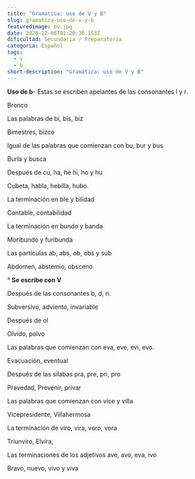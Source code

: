 ```yaml
---
title: "Gramática: uso de V y B"
slug: gramatica-uso-de-v-y-b
featuredimage: bv.jpg
date: 2020-12-08T01:20:30.153Z
dificultad: Secundaria / Preparatoria
categoria: Español
tags:
  - v
  - b
short-description: "Gramática: uso de V y B"
---
```

**Uso de b**- Estas se escriben apelantes de las consonantes l y r.

Bronco 

Las palabras de bi, bis, biz 

Bimestres, bizco 

Igual de las palabras que comienzan con bu, bur y bus 

Burla y busca 

Después de cu, ha, he hi, ho y hu 

Cubeta, habla, hebilla, hubo.

La terminación en ble y bilidad 

Contable, contabilidad 

La terminación en bundo y banda 

Moribundo y furibunda 

Las partículas ab, abs, ob, obs y sub 

Abdomen, abstemio, obsceno



° **Se escribe con V** 

Después de las consonantes b, d, n.

Subversivo, adviento, invariable

Después de ol 

Olvido, polvo 

Las palabras que comienzan con eva, eve, evi, evo.

Evacuación, eventual 

Después de las silabas pra, pre, pri, pro 

Pravedad, Prevenir, privar 

Las palabras que comienzan con vice y villa

Vicepresidente, Villahermosa

La terminación de viro, vira, voro, vora 

Triunviro, Elvira, 

Las terminaciones de los adjetivos ave, avo, eva, ivo

Bravo, nuevo, vivo y viva